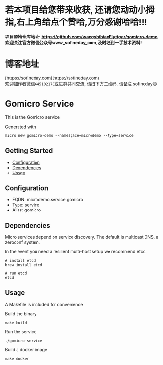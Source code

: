# 若本项目给您带来收获, 还请您动动小拇指,右上角给点个赞哈,万分感谢哈哈!!!

**项目原始仓库地址: https://github.com/wangshibiaoFlytiger/gomicro-demo**  
**欢迎关注官方微信公众号www_sofineday_com,及时收到一手技术资料!**  

# 博客地址
[https://sofineday.com](https://sofineday.com)    
欢迎加作者微信`645102170`或进群共同交流, 请扫下方二维码. 请备注 sofineday😄

# Gomicro Service

This is the Gomicro service

Generated with

```
micro new gomicro-demo --namespace=microdemo --type=service
```

## Getting Started

- [Configuration](#configuration)
- [Dependencies](#dependencies)
- [Usage](#usage)

## Configuration

- FQDN: microdemo.service.gomicro
- Type: service
- Alias: gomicro

## Dependencies

Micro services depend on service discovery. The default is multicast DNS, a zeroconf system.

In the event you need a resilient multi-host setup we recommend etcd.

```
# install etcd
brew install etcd

# run etcd
etcd
```

## Usage

A Makefile is included for convenience

Build the binary

```
make build
```

Run the service
```
./gomicro-service
```

Build a docker image
```
make docker
```